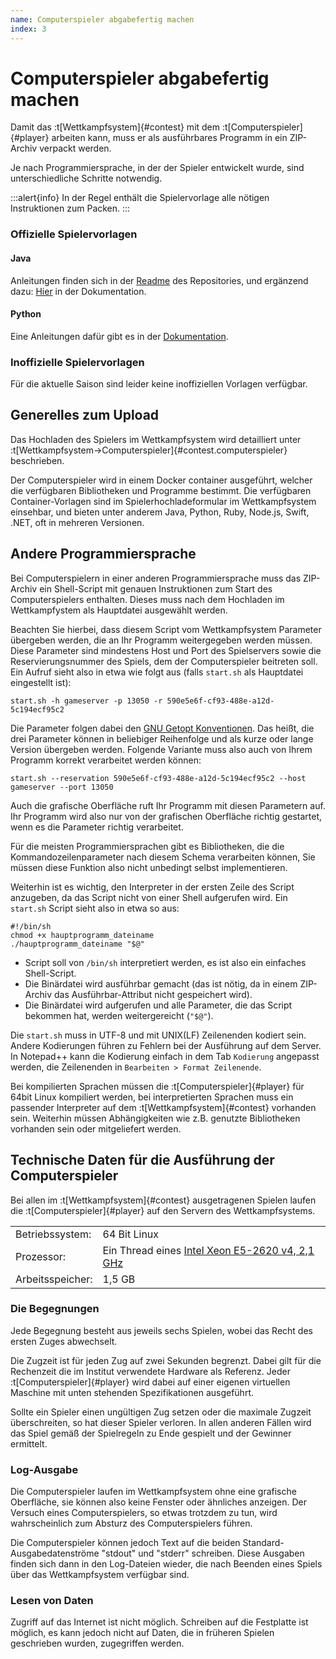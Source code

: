 ```yaml
---
name: Computerspieler abgabefertig machen
index: 3
---
```


# Computerspieler abgabefertig machen

Damit das :t[Wettkampfsystem]{#contest} mit dem :t[Computerspieler]{#player} arbeiten kann,
muss er als ausführbares Programm in ein ZIP-Archiv verpackt werden.

Je nach Programmiersprache, in der der Spieler entwickelt wurde,
sind unterschiedliche Schritte notwendig.

:::alert{info}
In der Regel enthält die Spielervorlage alle nötigen Instruktionen zum Packen.
:::

### Offizielle Spielervorlagen

#### Java
Anleitungen finden sich in der
[Readme](https://github.com/software-challenge/backend/blob/main/player/configuration/README.md)
des Repositories, und ergänzend dazu: [Hier](java/Anleitung-Abgabe.md) in der Dokumentation.

#### Python
Eine Anleitungen dafür gibt es in der [Dokumentation](python/7-spieler-abgeben.md).

### Inoffizielle Spielervorlagen
<!--
- [C#](https://github.com/jnccd/socha-client-csharp/blob/master/README.md)
- [C++](https://github.com/Estugon/sc-penguins-cpp/blob/main/README.md)
- [Python](https://github.com/FalconsSky/socha-python-client/blob/master/README.md)
- [Rust](https://github.com/fwcd/socha-client-rust-2023/blob/main/README.md)
- [Swift](https://github.com/matthesjh/sc23-swift-client/blob/main/README.md)
- [Ruby](https://github.com/software-challenge/client-ruby/blob/main/README.md)
-->
Für die aktuelle Saison sind leider keine inoffiziellen Vorlagen verfügbar.

## Generelles zum Upload

Das Hochladen des Spielers im Wettkampfsystem wird detailliert 
unter :t[Wettkampfsystem->Computerspieler]{#contest.computerspieler} beschrieben.

Der Computerspieler wird in einem Docker container ausgeführt,
welcher die verfügbaren Bibliotheken und Programme bestimmt.
Die verfügbaren Container-Vorlagen sind im Spielerhochladeformular im Wettkampfsystem einsehbar,
und bieten unter anderem Java, Python, Ruby, Node.js, Swift, .NET,
oft in mehreren Versionen.

## Andere Programmiersprache

Bei Computerspielern in einer anderen Programmiersprache 
muss das ZIP-Archiv ein Shell-Script 
mit genauen Instruktionen zum Start des Computerspielers enthalten.
Dieses muss nach dem Hochladen im Wettkampfystem 
als Hauptdatei ausgewählt werden.

Beachten Sie hierbei, dass diesem Script vom Wettkampfsystem Parameter übergeben werden,
die an Ihr Programm weitergegeben werden müssen.
Diese Parameter sind mindestens Host und Port des Spielservers 
sowie die Reservierungsnummer des Spiels, dem der Computerspieler beitreten soll.
Ein Aufruf sieht also in etwa wie folgt aus
(falls `start.sh` als Hauptdatei eingestellt ist):

    start.sh -h gameserver -p 13050 -r 590e5e6f-cf93-488e-a12d-5c194ecf95c2

Die Parameter folgen dabei den 
[GNU Getopt Konventionen](https://www.gnu.org/software/libc/manual/html_node/Argument-Syntax.html#Argument-Syntax).
Das heißt, die drei Parameter können in beliebiger Reihenfolge 
und als kurze oder lange Version übergeben werden.
Folgende Variante muss also auch von Ihrem Programm korrekt verarbeitet werden können:

    start.sh --reservation 590e5e6f-cf93-488e-a12d-5c194ecf95c2 --host gameserver --port 13050

Auch die grafische Oberfläche ruft Ihr Programm mit diesen Parametern auf.
Ihr Programm wird also nur von der grafischen Oberfläche richtig gestartet,
wenn es die Parameter richtig verarbeitet.

Für die meisten Programmiersprachen gibt es Bibliotheken,
die die Kommandozeilenparameter nach diesem Schema verarbeiten können,
Sie müssen diese Funktion also nicht unbedingt selbst implementieren.

Weiterhin ist es wichtig, den Interpreter in der ersten Zeile des Script anzugeben, 
da das Script nicht von einer Shell aufgerufen wird.
Ein `start.sh` Script sieht also in etwa so aus:

    #!/bin/sh
    chmod +x hauptprogramm_dateiname
    ./hauptprogramm_dateiname "$@"

-   Script soll von `/bin/sh` interpretiert werden, es ist also ein einfaches Shell-Script.
-   Die Binärdatei wird ausführbar gemacht (das ist nötig, da in einem ZIP-Archiv das Ausführbar-Attribut nicht gespeichert wird).
-   Die Binärdatei wird aufgerufen und alle Parameter, die das Script bekommen hat, werden weitergereicht (`"$@"`).

Die `start.sh` muss in UTF-8 und mit UNIX(LF) Zeilenenden kodiert sein.
Andere Kodierungen führen zu Fehlern bei der Ausführung auf dem Server.
In Notepad++ kann die Kodierung einfach in dem Tab `Kodierung` angepasst werden,
die Zeilenenden in `Bearbeiten > Format Zeilenende`.

Bei kompilierten Sprachen müssen die :t[Computerspieler]{#player} für 64bit Linux kompiliert werden,
bei interpretierten Sprachen muss ein passender Interpreter auf dem :t[Wettkampfsystem]{#contest} vorhanden sein.
Weiterhin müssen Abhängigkeiten wie z.B. genutzte Bibliotheken vorhanden sein
oder mitgeliefert werden.

## Technische Daten für die Ausführung der Computerspieler

Bei allen im :t[Wettkampfsystem]{#contest} ausgetragenen Spielen
laufen die :t[Computerspieler]{#player} auf den Servern des Wettkampfsystems.

|                  |                                                   |
|------------------|---------------------------------------------------|
| Betriebssystem:  | 64 Bit Linux                                      |
| Prozessor:       | Ein Thread eines [Intel Xeon E5-2620 v4, 2,1 GHz](https://ark.intel.com/de/products/92986/Intel-Xeon-Processor-E5-2620-v4-20M-Cache-2_10-GHz) |
| Arbeitsspeicher: | 1,5 GB                                            |

### Die Begegnungen

Jede Begegnung besteht aus jeweils sechs Spielen,
wobei das Recht des ersten Zuges abwechselt.

Die Zugzeit ist für jeden Zug auf zwei Sekunden begrenzt.
Dabei gilt für die Rechenzeit die im Institut verwendete Hardware als Referenz.
Jeder :t[Computerspieler]{#player} wird dabei auf einer eigenen virtuellen Maschine
mit unten stehenden Spezifikationen ausgeführt.

Sollte ein Spieler einen ungültigen Zug setzen oder die maximale Zugzeit überschreiten,
so hat dieser Spieler verloren.
In allen anderen Fällen wird das Spiel gemäß der Spielregeln zu Ende gespielt
und der Gewinner ermittelt.

### Log-Ausgabe

Die Computerspieler laufen im Wettkampfsystem ohne eine grafische Oberfläche,
sie können also keine Fenster oder ähnliches anzeigen.
Der Versuch eines Computerspielers, so etwas trotzdem zu tun,
wird wahrscheinlich zum Absturz des Computerspielers führen.

Die Computerspieler können jedoch Text auf die beiden
Standard-Ausgabedatenströme "stdout" und "stderr" schreiben.
Diese Ausgaben finden sich dann in den Log-Dateien wieder,
die nach Beenden eines Spiels über das Wettkampfsystem verfügbar sind.

### Lesen von Daten

Zugriff auf das Internet ist nicht möglich.
Schreiben auf die Festplatte ist möglich,
es kann jedoch nicht auf Daten, die in früheren Spielen geschrieben wurden,
zugegriffen werden.
